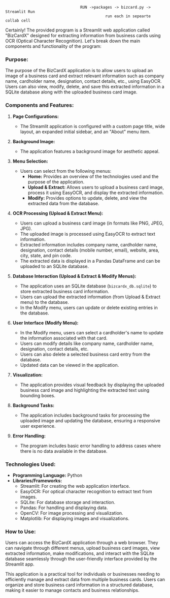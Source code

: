 











                                     RUN ->packages -> bizcard.py -> Streamlit Run 
                                                run each in sepearte collab cell

Certainly! The provided program is a Streamlit web application called "BizCardX" designed for extracting information from business cards using OCR (Optical Character Recognition). Let's break down the main components and functionality of the program:

### Purpose:
The purpose of the BizCardX application is to allow users to upload an image of a business card and extract relevant information such as company name, cardholder name, designation, contact details, etc., using EasyOCR. Users can also view, modify, delete, and save this extracted information in a SQLite database along with the uploaded business card image.

### Components and Features:

1. **Page Configurations:**
   - The Streamlit application is configured with a custom page title, wide layout, an expanded initial sidebar, and an "About" menu item.

2. **Background Image:**
   - The application features a background image for aesthetic appeal.

3. **Menu Selection:**
   - Users can select from the following menus:
     - **Home:** Provides an overview of the technologies used and the purpose of the application.
     - **Upload & Extract:** Allows users to upload a business card image, process it using EasyOCR, and display the extracted information.
     - **Modify:** Provides options to update, delete, and view the extracted data from the database.

4. **OCR Processing (Upload & Extract Menu):**
   - Users can upload a business card image (in formats like PNG, JPEG, JPG).
   - The uploaded image is processed using EasyOCR to extract text information.
   - Extracted information includes company name, cardholder name, designation, contact details (mobile number, email), website, area, city, state, and pin code.
   - The extracted data is displayed in a Pandas DataFrame and can be uploaded to an SQLite database.

5. **Database Interaction (Upload & Extract & Modify Menus):**
   - The application uses an SQLite database (`bizcardx_db.sqlite`) to store extracted business card information.
   - Users can upload the extracted information (from Upload & Extract menu) to the database.
   - In the Modify menu, users can update or delete existing entries in the database.

6. **User Interface (Modify Menu):**
   - In the Modify menu, users can select a cardholder's name to update the information associated with that card.
   - Users can modify details like company name, cardholder name, designation, contact details, etc.
   - Users can also delete a selected business card entry from the database.
   - Updated data can be viewed in the application.

7. **Visualization:**
   - The application provides visual feedback by displaying the uploaded business card image and highlighting the extracted text using bounding boxes.

8. **Background Tasks:**
   - The application includes background tasks for processing the uploaded image and updating the database, ensuring a responsive user experience.

9. **Error Handling:**
   - The program includes basic error handling to address cases where there is no data available in the database.

### Technologies Used:
- **Programming Language:** Python
- **Libraries/Frameworks:**
  - Streamlit: For creating the web application interface.
  - EasyOCR: For optical character recognition to extract text from images.
  - SQLite: For database storage and interaction.
  - Pandas: For handling and displaying data.
  - OpenCV: For image processing and visualization.
  - Matplotlib: For displaying images and visualizations.

### How to Use:
Users can access the BizCardX application through a web browser. They can navigate through different menus, upload business card images, view extracted information, make modifications, and interact with the SQLite database seamlessly through the user-friendly interface provided by the Streamlit app.

This application is a practical tool for individuals or businesses needing to efficiently manage and extract data from multiple business cards. Users can organize and store business card information in a structured database, making it easier to manage contacts and business relationships.
